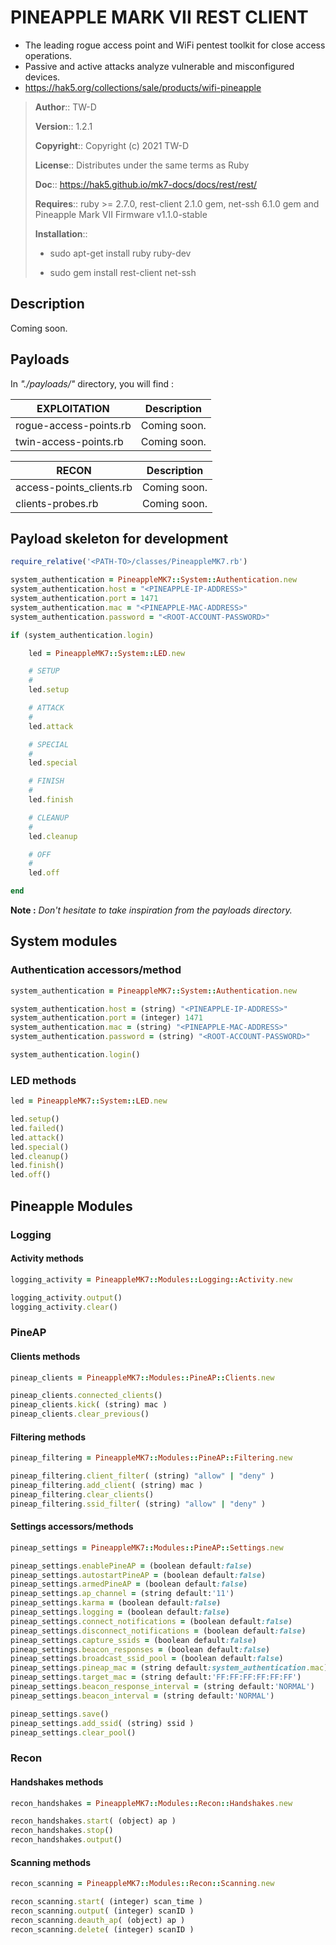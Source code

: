 # PINEAPPLE MARK VII REST CLIENT

- The leading rogue access point and WiFi pentest toolkit for close access operations.
- Passive and active attacks analyze vulnerable and misconfigured devices. 
- https://hak5.org/collections/sale/products/wifi-pineapple

> __Author__::      TW-D
>
> __Version__::     1.2.1
>
> __Copyright__::   Copyright (c) 2021 TW-D
>
> __License__::     Distributes under the same terms as Ruby
>
> __Doc__::         https://hak5.github.io/mk7-docs/docs/rest/rest/
>
> __Requires__::    ruby >= 2.7.0, rest-client 2.1.0 gem, net-ssh 6.1.0 gem 
>                   and Pineapple Mark VII Firmware v1.1.0-stable
>  
>
> __Installation__::
>
> * sudo apt-get install ruby ruby-dev
>
> * sudo gem install rest-client net-ssh

## Description

Coming soon.

## Payloads

In *"./payloads/"* directory, you will find :

| EXPLOITATION | Description |
| --- | --- |
| rogue-access-points.rb | Coming soon. |
| twin-access-points.rb | Coming soon. |

| RECON | Description |
| --- | --- |
| access-points_clients.rb | Coming soon. |
| clients-probes.rb | Coming soon. |

## Payload skeleton for development

```ruby
require_relative('<PATH-TO>/classes/PineappleMK7.rb')

system_authentication = PineappleMK7::System::Authentication.new
system_authentication.host = "<PINEAPPLE-IP-ADDRESS>"
system_authentication.port = 1471
system_authentication.mac = "<PINEAPPLE-MAC-ADDRESS>"
system_authentication.password = "<ROOT-ACCOUNT-PASSWORD>"

if (system_authentication.login)

    led = PineappleMK7::System::LED.new

    # SETUP
    #
    led.setup

    # ATTACK
    #
    led.attack

    # SPECIAL
    #
    led.special

    # FINISH
    #
    led.finish

    # CLEANUP
    #
    led.cleanup

    # OFF
    #
    led.off

end
```

__Note :__ *Don't hesitate to take inspiration from the payloads directory.*

## System modules

### Authentication accessors/method

```ruby
system_authentication = PineappleMK7::System::Authentication.new

system_authentication.host = (string) "<PINEAPPLE-IP-ADDRESS>"
system_authentication.port = (integer) 1471
system_authentication.mac = (string) "<PINEAPPLE-MAC-ADDRESS>"
system_authentication.password = (string) "<ROOT-ACCOUNT-PASSWORD>"

system_authentication.login()
```

### LED methods

```ruby
led = PineappleMK7::System::LED.new

led.setup()
led.failed()
led.attack()
led.special()
led.cleanup()
led.finish()
led.off()
```

## Pineapple Modules

### Logging

#### Activity methods

```ruby
logging_activity = PineappleMK7::Modules::Logging::Activity.new

logging_activity.output()
logging_activity.clear()
```

### PineAP

#### Clients methods

```ruby
pineap_clients = PineappleMK7::Modules::PineAP::Clients.new

pineap_clients.connected_clients()
pineap_clients.kick( (string) mac )
pineap_clients.clear_previous()
```

#### Filtering methods

```ruby
pineap_filtering = PineappleMK7::Modules::PineAP::Filtering.new

pineap_filtering.client_filter( (string) "allow" | "deny" )
pineap_filtering.add_client( (string) mac )
pineap_filtering.clear_clients()
pineap_filtering.ssid_filter( (string) "allow" | "deny" )
```

#### Settings accessors/methods

```ruby
pineap_settings = PineappleMK7::Modules::PineAP::Settings.new

pineap_settings.enablePineAP = (boolean default:false)
pineap_settings.autostartPineAP = (boolean default:false)
pineap_settings.armedPineAP = (boolean default:false)
pineap_settings.ap_channel = (string default:'11')
pineap_settings.karma = (boolean default:false)
pineap_settings.logging = (boolean default:false)
pineap_settings.connect_notifications = (boolean default:false)
pineap_settings.disconnect_notifications = (boolean default:false)
pineap_settings.capture_ssids = (boolean default:false)
pineap_settings.beacon_responses = (boolean default:false)
pineap_settings.broadcast_ssid_pool = (boolean default:false)
pineap_settings.pineap_mac = (string default:system_authentication.mac)
pineap_settings.target_mac = (string default:'FF:FF:FF:FF:FF:FF')
pineap_settings.beacon_response_interval = (string default:'NORMAL')
pineap_settings.beacon_interval = (string default:'NORMAL')

pineap_settings.save()
pineap_settings.add_ssid( (string) ssid )
pineap_settings.clear_pool()
```

### Recon

#### Handshakes methods

```ruby
recon_handshakes = PineappleMK7::Modules::Recon::Handshakes.new

recon_handshakes.start( (object) ap )
recon_handshakes.stop()
recon_handshakes.output()
```

#### Scanning methods

```ruby
recon_scanning = PineappleMK7::Modules::Recon::Scanning.new

recon_scanning.start( (integer) scan_time )
recon_scanning.output( (integer) scanID )
recon_scanning.deauth_ap( (object) ap )
recon_scanning.delete( (integer) scanID )
```